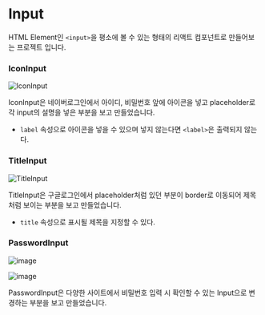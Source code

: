 # Input

HTML Element인 `<input>`을 평소에 볼 수 있는 형태의 리액트 컴포넌트로 만들어보는 프로젝트 입니다.

### IconInput

![IconInput](https://user-images.githubusercontent.com/87294942/214505779-f8c2e1fd-5c34-4216-b008-cabc3b2489c2.png)

IconInput은 네이버로그인에서 아이디, 비밀번호 앞에 아이콘을 넣고 placeholder로 각 input의 설명을 넣은 부분을 보고 만들었습니다.

- `label` 속성으로 아이콘을 넣을 수 있으며 넣지 않는다면 `<label>`은 출력되지 않는다.

### TitleInput

![TitleInput](https://user-images.githubusercontent.com/87294942/214505490-75f165d3-94cf-4dac-b12a-2660e87973e6.png)

TitleInput은 구글로그인에서 placeholder처럼 있던 부분이 border로 이동되어 제목처럼 보이는 부분을 보고 만들었습니다.

- `title` 속성으로 표시될 제목을 지정할 수 있다.

### PasswordInput

![image](https://user-images.githubusercontent.com/87294942/214780063-ddca0b32-6174-4ceb-a740-42d016c41584.png)

![image](https://user-images.githubusercontent.com/87294942/214780007-87fcc55f-134e-4066-ad1f-5105ac8314f5.png)

PasswordInput은 다양한 사이트에서 비밀번호 입력 시 확인할 수 있는 Input으로 변경하는 부분을 보고 만들었습니다.
